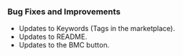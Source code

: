 ### Bug Fixes and Improvements

- Updates to Keywords (Tags in the marketplace).
- Updates to README.
- Updates to the BMC button.